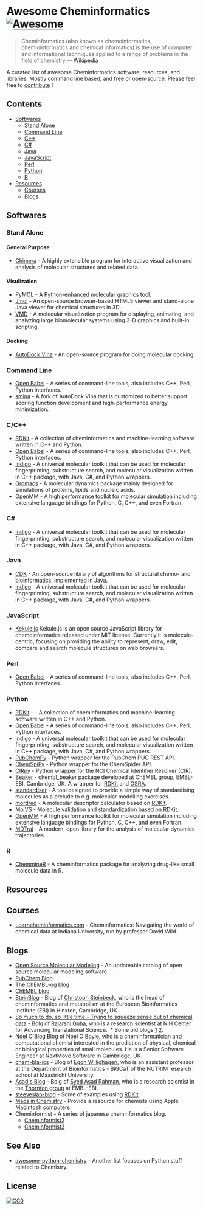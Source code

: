 # Awesome Cheminformatics [![Awesome](https://cdn.rawgit.com/sindresorhus/awesome/d7305f38d29fed78fa85652e3a63e154dd8e8829/media/badge.svg)](https://github.com/sindresorhus/awesome)

> Cheminformatics (also known as chemoinformatics, chemioinformatics and chemical informatics) is the use of computer and informational techniques applied to a range of problems in the field of chemistry.— [Wikipedia](https://en.wikipedia.org/wiki/Cheminformatics)

A curated list of awesome Cheminformatics software, resources, and libraries. Mostly command line based, and free or open-source. Please feel free to [contribute](CONTRIBUTING.md) !

## Contents

* [Softwares](#softwares)
  * [Stand Alone](#stand-alone)
  * [Command Line](#command-line)
  * [C++](#cpp)
  * [C#](#c-sharp)
  * [Java](#java)
  * [JavaScript](#javascript)
  * [Perl](#perl)
  * [Python](#python)
  * [R](#r)
* [Resources](#resources)
  * [Courses](#courses)
  * [Blogs](#blogs)

## Softwares

### Stand Alone

#### General Purpose

* [Chimera](https://www.cgl.ucsf.edu/chimera/) - A highly extensible program for interactive visualization and analysis of molecular structures and related data.

#### Visulization

* [PyMOL](https://sourceforge.net/projects/pymol/) - A Python-enhanced molecular graphics tool.
* [Jmol](http://jmol.sourceforge.net/) - An open-source browser-based HTML5 viewer and stand-alone Java viewer for chemical structures in 3D.
* [VMD](http://www.ks.uiuc.edu/Research/vmd/) - A molecular visualization program for displaying, animating, and analyzing large biomolecular systems using 3-D graphics and built-in scripting.

#### Docking

* [AutoDock Vina](http://vina.scripps.edu/) - An open-source program for doing molecular docking.

### Command Line

* [Open Babel](http://openbabel.org/wiki/Main_Page) - A series of command-line tools, also includes C++, Perl, Python interfaces.
* [smina](https://sourceforge.net/projects/smina/) - A fork of AutoDock Vina that is customized to better support scoring function development and high-performance energy minimization.

<a id="cpp"></a>
### C/C++

* [RDKit](http://www.rdkit.org/) - A collection of cheminformatics and machine-learning software written in C++ and Python.
* [Open Babel](http://openbabel.org/wiki/Main_Page) - A series of command-line tools, also includes C++, Perl, Python interfaces.
* [Indigo](https://github.com/epam/Indigo) - A universal molecular toolkit that can be used for molecular fingerprinting, substructure search, and molecular visualization written in C++ package, with Java, C#, and Python wrappers.
* [Gromacs](http://www.gromacs.org/) - A molecular dynamics package mainly designed for simulations of proteins, lipids and nucleic acids.
* [OpenMM](http://openmm.org/) - A high performance toolkit for molecular simulation including extensive language bindings for Python, C, C++, and even Fortran.

<a id="c-sharp"></a>
### C#

* [Indigo](https://github.com/epam/Indigo) - A universal molecular toolkit that can be used for molecular fingerprinting, substructure search, and molecular visualization written in C++ package, with Java, C#, and Python wrappers.

### Java

* [CDK](https://sourceforge.net/projects/cdk/) - An open-source library of algorithms for structural chemo- and bioinformatics, implemented in Java.
* [Indigo](https://github.com/epam/Indigo) - A universal molecular toolkit that can be used for molecular fingerprinting, substructure search, and molecular visualization written in C++ package, with Java, C#, and Python wrappers.

### JavaScript

* [Kekule.js](http://partridgejiang.github.io/Kekule.js/) Kekule.js is an open source JavaScript library for chemoinformatics released under MIT license. Currently it is molecule-centric, focusing on providing the ability to represent, draw, edit, compare and search molecule structures on web browsers.

### Perl

* [Open Babel](http://openbabel.org/wiki/Main_Page) - A series of command-line tools, also includes C++, Perl, Python interfaces.

### Python

* [RDKit](http://www.rdkit.org/) -  - A collection of cheminformatics and machine-learning software written in C++ and Python.
* [Open Babel](http://openbabel.org/wiki/Main_Page) - A series of command-line tools, also includes C++, Perl, Python interfaces.
* [Indigo](https://github.com/epam/Indigo) - A universal molecular toolkit that can be used for molecular fingerprinting, substructure search, and molecular visualization written in C++ package, with Java, C#, and Python wrappers.
* [PubChemPy](http://pubchempy.readthedocs.io) - Python wrapper for the PubChem PUG REST API.
* [ChemSpiPy](http://chemspipy.readthedocs.org) - Python wrapper for the ChemSpider API.
* [CIRpy](http://cirpy.readthedocs.org/) - Python wrapper for the NCI Chemical Identifier Resolver (CIR).
* [Beaker](https://github.com/chembl/chembl_beaker) - chembl_beaker package developed at ChEMBL group, EMBL-EBI, Cambridge, UK. A wrapper for [RDKit](http://www.rdkit.org/) and [OSRA](https://cactus.nci.nih.gov/osra/).
* [standardiser](https://wwwdev.ebi.ac.uk/chembl/extra/francis/standardiser/) - A tool designed to provide a simple way of standardising molecules as a prelude to e.g. molecular modelling exercises.
* [mordred](https://github.com/mordred-descriptor/mordred) - A molecular descriptor calculator based on [RDKit](http://www.rdkit.org/).
* [MolVS](https://github.com/mcs07/MolVS) - Molecule validation and standardization based on [RDKit](http://www.rdkit.org/).
* [OpenMM](http://openmm.org/) - A high performance toolkit for molecular simulation including extensive language bindings for Python, C, C++, and even Fortran.
* [MDTraj](https://github.com/mdtraj/mdtraj) - A modern, open library for the analysis of molecular dynamics trajectories.

### R

* [ChemmineR](https://www.bioconductor.org/packages/release/bioc/vignettes/ChemmineR/inst/doc/ChemmineR.html) - A cheminformatics package for analyzing drug-like small molecule data in R.

## Resources

## Courses

* [Learncheminformatics.com](http://learncheminformatics.com/) - Cheminformatics: Navigating the world of chemical data at Indiana University, run by professor David Wild.

## Blogs

* [Open Source Molecular Modeling](https://opensourcemolecularmodeling.github.io/) - An updateable catalog of open source molecular modeling software.
* [PubChem Blog](https://pubchemblog.ncbi.nlm.nih.gov/)
* [The ChEMBL-og blog](http://chembl.blogspot.tw/)
* [ChEMBL blog](http://chembl.github.io/)
* [SteinBlog](http://www.steinbeck-molecular.de/steinblog/) - Blog of [Christoph Steinbeck](http://www.steinbeck-molecular.de/steinblog/index.php/about/), who is the head of cheminformatics and metabolism at the European Bioinformatics Institute (EBI) in Hinxton, Cambridge, UK.
* [So much to do, so little time - Trying to squeeze sense out of chemical data](http://blog.rguha.net/) - Bolg of [Rajarshi Guha](http://blog.rguha.net/?page_id=8), who is a research scientist at NIH Center for Advancing Translational Science.
  * Some old blogs [1](https://rguha.wordpress.com/) [2](http://www.rguha.net/index.html).
* [Noel O'Blog](http://baoilleach.blogspot.tw/) Blog of [Noel O'Boyle](http://www.redbrick.dcu.ie/~noel/), who is a cheminformatician and computational chemist interested in the prediction of physical, chemical or biological properties of small molecules. He is a Senior Software Engineer at NextMove Software in Cambridge, UK.
* [chem-bla-ics](http://chem-bla-ics.blogspot.tw/) - Blog of [Egon Willighagen](http://egonw.github.io/), who is an assistant professor at the Department of Bioinformatics - BiGCaT of the NUTRIM research school at Maastricht University.
* [Asad's Blog](https://chembioinfo.com/) - Bolg of [Syed Asad Rahman](https://chembioinfo.com/cv/), who is a research scientist in the [Thornton group](http://www.ebi.ac.uk/research/thornton) at EMBL-EBI.
* [steeveslab-blog](http://asteeves.github.io/) - Some of examples using [RDKit](http://www.rdkit.org/).
* [Macs in Chemistry](http://www.macinchem.org/) - Provide a resource for chemists using Apple Macintosh computers.
* Cheminformist - A series of japanese cheminformatics blog.
  * [Cheminformist2](http://cheminformist2.itmol.com/)
  * [Cheminformist3](http://cheminformist.itmol.com/TEST/)

## See Also

* [awesome-python-chemistry](https://github.com/lmmentel/awesome-python-chemistry) - Another list focuses on Python stuff related to Chemistry.

## License

[![CC0](http://mirrors.creativecommons.org/presskit/buttons/88x31/svg/cc-zero.svg)](https://creativecommons.org/publicdomain/zero/1.0/)
